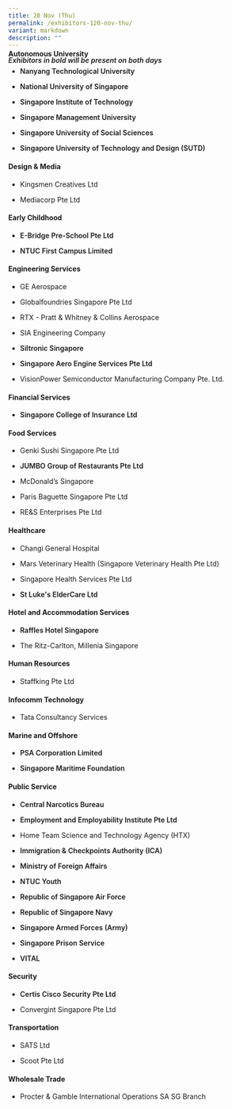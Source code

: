 ```yaml
---
title: 20 Nov (Thu)
permalink: /exhibitors-120-nov-thu/
variant: markdown
description: ""
---
```

<p style="margin-bottom:-50px; font-style:italic; font-weight:600">Exhibitors in bold will be present on both days</p>
<h4><strong>Autonomous University</strong></h4>
<ul data-tight="true" class="tight">
<li><p style="font-weight:600">Nanyang Technological University</p></li>
<li><p style="font-weight:600">National University of Singapore</p></li>
<li><p style="font-weight:600">Singapore Institute of Technology</p></li>
<li><p style="font-weight:600">Singapore Management University</p></li>
<li><p style="font-weight:600">Singapore University of Social Sciences</p></li>
<li><p style="font-weight:600">Singapore University of Technology and Design (SUTD)</p></li>
</ul>

<h4><strong>Design &amp; Media</strong></h4>
<ul data-tight="true" class="tight">
<li><p>Kingsmen Creatives Ltd</p></li>
<li><p>Mediacorp Pte Ltd</p></li>
</ul>

<h4><strong>Early Childhood</strong></h4>
<ul data-tight="true" class="tight">
<li><p style="font-weight:600">E-Bridge Pre-School Pte Ltd</p></li>
<li><p style="font-weight:600">NTUC First Campus Limited</p></li>
</ul>

<h4><strong>Engineering Services</strong></h4>
<ul data-tight="true" class="tight">
<li><p>GE Aerospace</p></li>
<li><p>Globalfoundries Singapore Pte Ltd</p></li>
<li><p>RTX - Pratt &amp; Whitney &amp; Collins Aerospace</p></li>
<li><p>SIA Engineering Company</p></li>
<li><p style="font-weight:600">Siltronic Singapore</p></li>
<li><p style="font-weight:600">Singapore Aero Engine Services Pte Ltd</p></li>
<li><p>VisionPower Semiconductor Manufacturing Company Pte. Ltd.</p></li>
</ul>

<h4><strong>Financial Services</strong></h4>
<ul data-tight="true" class="tight">
<li><p style="font-weight:600">Singapore College of Insurance Ltd</p></li>
</ul>

<h4><strong>Food Services</strong></h4>
<ul data-tight="true" class="tight">
<li><p>Genki Sushi Singapore Pte Ltd</p></li>
<li><p style="font-weight:600">JUMBO Group of Restaurants Pte Ltd</p></li>
<li><p>McDonald’s Singapore</p></li>
<li><p>Paris Baguette Singapore Pte Ltd</p></li>
<li><p>RE&amp;S Enterprises Pte Ltd</p></li>
</ul>

<h4><strong>Healthcare</strong></h4>
<ul data-tight="true" class="tight">
<li><p>Changi General Hospital</p></li>
<li><p>Mars Veterinary Health (Singapore Veterinary Health Pte Ltd)</p></li>
<li><p>Singapore Health Services Pte Ltd</p></li>
<li><p style="font-weight:600">St Luke's ElderCare Ltd</p></li>
</ul>

<h4><strong>Hotel and Accommodation Services</strong></h4>
<ul data-tight="true" class="tight">
<li><p style="font-weight:600">Raffles Hotel Singapore</p></li>
<li><p>The Ritz-Carlton, Millenia Singapore</p></li>
</ul>

<h4><strong>Human Resources</strong></h4>
<ul data-tight="true" class="tight">
<li><p>Staffking Pte Ltd</p></li>
</ul>

<h4><strong>Infocomm Technology</strong></h4>
<ul data-tight="true" class="tight">
<li><p>Tata Consultancy Services</p></li>
</ul>

<h4><strong>Marine and Offshore</strong></h4>
<ul data-tight="true" class="tight">
<li><p style="font-weight:600">PSA Corporation Limited</p></li>
<li><p style="font-weight:600">Singapore Maritime Foundation</p></li>
</ul>

<h4><strong>Public Service</strong></h4>
<ul data-tight="true" class="tight">
<li><p style="font-weight:600">Central Narcotics Bureau</p></li>
<li><p style="font-weight:600">Employment and Employability Institute Pte Ltd</p></li>
<li><p>Home Team Science and Technology Agency (HTX)</p></li>
<li><p style="font-weight:600">Immigration &amp; Checkpoints Authority (ICA)</p></li>
<li><p style="font-weight:600">Ministry of Foreign Affairs</p></li>
<li><p style="font-weight:600">NTUC Youth</p></li>
<li><p style="font-weight:600">Republic of Singapore Air Force</p></li>
<li><p style="font-weight:600">Republic of Singapore Navy</p></li>
<li><p style="font-weight:600">Singapore Armed Forces (Army)</p></li>
<li><p style="font-weight:600">Singapore Prison Service</p></li>
<li><p style="font-weight:600">VITAL</p></li>
</ul>

<h4><strong>Security</strong></h4>
<ul data-tight="true" class="tight">
<li><p style="font-weight:600">Certis Cisco Security Pte Ltd</p></li>
<li><p>Convergint Singapore Pte Ltd</p></li>
</ul>

<h4><strong>Transportation</strong></h4>
<ul data-tight="true" class="tight">
<li><p>SATS Ltd</p></li>
<li><p>Scoot Pte Ltd</p></li>
</ul>

<h4><strong>Wholesale Trade</strong></h4>
<ul data-tight="true" class="tight">
<li><p>Procter &amp; Gamble International Operations SA SG Branch</p></li>
</ul>
<style>
	.col.is-8.is-offset-2.print-content{
	width:75%;
	}
.col.is-1.has-float-btns.is-position-relative.is-hidden-touch
	{
	display:none;
	}
</style>